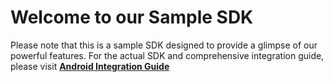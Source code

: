 # Welcome to our Sample SDK

Please note that this is a sample SDK designed to provide a glimpse of our powerful features. For the actual SDK and comprehensive integration guide, please visit **[Android Integration Guide](https://developers.shuftipro.com/docs/mobile/platforms/android-sdk)**

